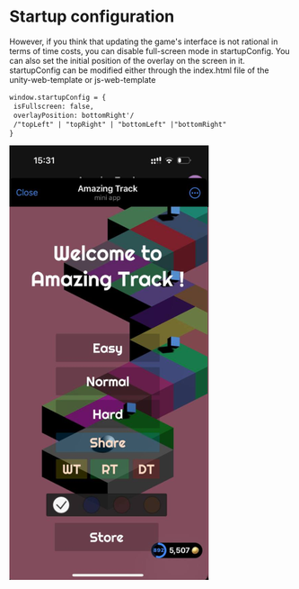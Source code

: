 # Startup configuration 
However, if you think that updating the game's interface is not rational in terms of time costs, you can disable full-screen mode in startupConfig.
You can also set the initial position of the overlay on the screen in it.
startupConfig can be modified either through the index.html file of the unity-web-template or js-web-template
```
window.startupConfig = {
 isFullscreen: false,
 overlayPosition: bottomRight'/
 /"topLeft" | "topRight" | "bottomLeft" |"bottomRight"
} 
```
![Описание изображения](images/startup-configuration/3.png)